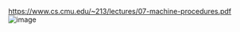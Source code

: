 https://www.cs.cmu.edu/~213/lectures/07-machine-procedures.pdf
![image](https://user-images.githubusercontent.com/20499566/185850704-b14682a5-8a91-4851-8c6b-2f914a7571ec.png)
